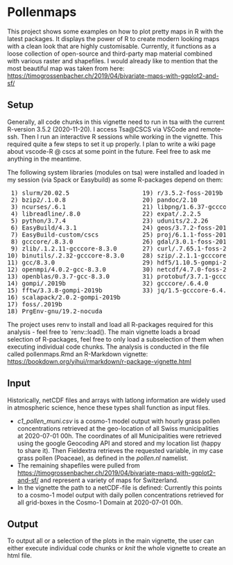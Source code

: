 # Pollenmaps
This project shows some examples on how to plot pretty maps in R with the latest packages. 
It displays the power of R to create modern looking maps with a clean look that are highly customisable.
Currently, it functions as a loose collection of open-source and third-party map material combined with various raster and shapefiles. 
I would already like to mention that the most beautiful map was taken from here: https://timogrossenbacher.ch/2019/04/bivariate-maps-with-ggplot2-and-sf/

## Setup
Generally, all code chunks in this vignette need to run in tsa with the current R-version 3.5.2 (2020-11-20).
I access Tsa@CSCS via VSCode and remote-ssh. Then I run an interactive R sessions while working in the vignette. This required quite a few steps to set it up properly. 
I plan to write a wiki page about vscode-R @ cscs at some point in the future. Feel free to ask me anything in the meantime.

The following system libraries (modules on tsa) were installed and loaded in my session (via Spack or Easybuild) as some R-packages depend on them:
<pre>
 1) slurm/20.02.5                    19) r/3.5.2-foss-2019b                
 2) bzip2/.1.0.8                     20) pandoc/2.10                       
 3) ncurses/.6.1                     21) libpng/1.6.37-gcccore-8.3.0       
 4) libreadline/.8.0                 22) expat/.2.2.5                  
 5) python/3.7.4                     23) udunits/2.2.26                
 6) EasyBuild/4.3.1                  24) geos/3.7.2-foss-2019b         
 7) EasyBuild-custom/cscs            25) proj/6.1.1-foss-2019b     
 8) gcccore/.8.3.0                   26) gdal/3.0.1-foss-2019b
 9) zlib/.1.2.11-gcccore-8.3.0       27) curl/.7.65.1-foss-2019b
10) binutils/.2.32-gcccore-8.3.0     28) szip/.2.1.1-gcccore-8.3.0
11) gcc/8.3.0                        29) hdf5/1.10.5-gompi-2019b
12) openmpi/4.0.2-gcc-8.3.0          30) netcdf/4.7.0-foss-2019b
13) openblas/0.3.7-gcc-8.3.0         31) protobuf/3.7.1-gcccore-8.3.0
14) gompi/.2019b                     32) gcccore/.6.4.0
15) fftw/3.3.8-gompi-2019b           33) jq/1.5-gcccore-6.4.0
16) scalapack/2.0.2-gompi-2019b      
17) foss/.2019b                 
18) PrgEnv-gnu/19.2-nocuda          
</pre>
  
The project uses renv to install and load all R-packages required for this analysis - feel free to `renv::load(). 
The main vignette loads a broad selection of R-packages, feel free to only load a subselection of them when executing individual code chunks.
The analysis is conducted in the file called pollenmaps.Rmd an R-Markdown vignette: https://bookdown.org/yihui/rmarkdown/r-package-vignette.html

## Input
Historically, netCDF files and arrays with latlong information are widely used in atmospheric science, hence these types shall function as input files.

- *c1_pollen_muni.csv* is a cosmo-1 model output with hourly grass pollen concentrations retrieved at the geo-location of all Swiss municipalities at 2020-07-01 00h. The coordinates of all Municipalities were retrieved using the google Geocoding API and stored and my location list (happy to share it). Then Fieldextra retrieves the requested variable, in my case grass pollen (Poaceae), as defined in the *pollen.nl* namelist.
- The remaining shapefiles were pulled from https://timogrossenbacher.ch/2019/04/bivariate-maps-with-ggplot2-and-sf/ and represent a variety of maps for Switzerland.
- In the vignette the path to a netCDF-file is defined: Currently this points to a cosmo-1 model output with daily pollen concentrations retrieved for all grid-boxes in the Cosmo-1 Domain at 2020-07-01 00h.

## Output
To output all or a selection of the plots in the main vignette, the user can either execute individual code chunks or *knit* the whole vignette to create an html file.

